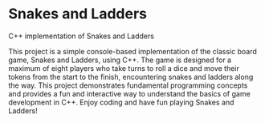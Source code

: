 # Snakes and Ladders
 C++ implementation of Snakes and Ladders

This project is a simple console-based implementation of the classic board game, Snakes and Ladders, using C++. The game is designed for a maximum of eight players who take turns to roll a dice and move their tokens from the start to the finish, encountering snakes and ladders along the way.
This project demonstrates fundamental programming concepts and provides a fun and interactive way to understand the basics of game development in C++. Enjoy coding and have fun playing Snakes and Ladders!
